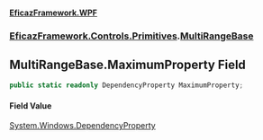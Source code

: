 #### [EficazFramework.WPF](EficazFrameworkWPF.md 'EficazFramework WPF')
### [EficazFramework.Controls.Primitives](EficazFrameworkWPF.md#EficazFramework.Controls.Primitives 'EficazFramework.Controls.Primitives').[MultiRangeBase](EficazFramework.Controls.Primitives/MultiRangeBase.md 'EficazFramework.Controls.Primitives.MultiRangeBase')

## MultiRangeBase.MaximumProperty Field

```csharp
public static readonly DependencyProperty MaximumProperty;
```

#### Field Value
[System.Windows.DependencyProperty](https://docs.microsoft.com/en-us/dotnet/api/System.Windows.DependencyProperty 'System.Windows.DependencyProperty')